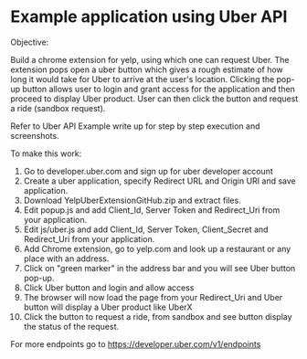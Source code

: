 # Example application using Uber API
Objective: 

Build a chrome extension for yelp, using which one can request Uber. The extension pops open a uber button which gives a rough estimate of how long it would take for Uber to arrive at the user's location. Clicking the pop-up button allows user to login and grant access for the application and then proceed to display Uber product. User can then click the button and request a ride (sandbox request).

Refer to Uber API Example write up for step by step execution and screenshots.

To make this work:
1. Go to developer.uber.com and sign up for uber developer account
2. Create a uber application, specify Redirect URL and Origin URI and save application.
3. Download YelpUberExtensionGitHub.zip and extract files.
4. Edit popup.js and add Client_Id, Server Token and Redirect_Uri from your application.
5. Edit js/uber.js and add Client_Id, Server Token, Client_Secret and Redirect_Uri from your application.
5. Add Chrome extension, go to yelp.com and look up a restaurant or any place with an address.
6. Click on "green marker" in the address bar and you will see Uber button pop-up.
7. Click Uber button and login and allow access
8. The browser will now load the page from your Redirect_Uri and Uber button will display a Uber product like UberX
9. Click the button to request a ride, from sandbox and see button display the status of the request.

For more endpoints go to https://developer.uber.com/v1/endpoints

